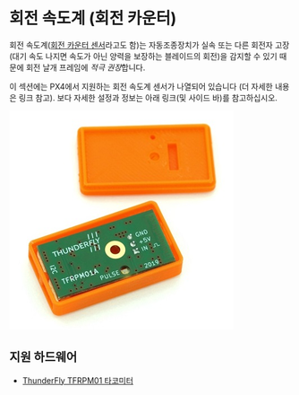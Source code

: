 # 회전 속도계 (회전 카운터)

회전 속도계([회전 카운터 센서](https://en.wikipedia.org/wiki/Tachometer#In_automobiles,_trucks,_tractors_and_aircraft)라고도 함)는 자동조종장치가 실속 또는 다른 회전자 고장(대기 속도 나지면 속도가 아닌 양력을 보장하는 블레이드의 회전)을 감지할 수 있기 때문에 회전 날개 프레임에 *적극 권장*합니다.

이 섹션에는 PX4에서 지원하는 회전 속도계 센서가 나열되어 있습니다 (더 자세한 내용은 링크 참고). 보다 자세한 설정과 정보는 아래 링크(및 사이드 바)를 참고하십시오.

![TFRPM01A](../../assets/hardware/sensors/tfrpm/tfrpm01_electronics.jpg)

## 지원 하드웨어

- [ThunderFly TFRPM01 타코미터](../sensor/thunderfly_tachometer.md)
